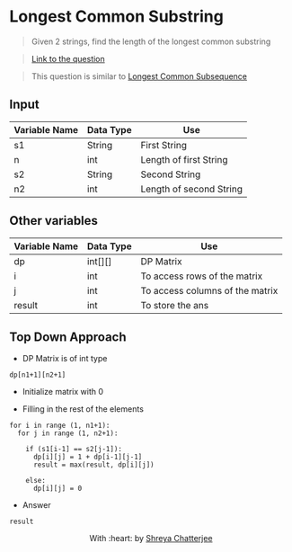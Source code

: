 # Longest Common Substring

> Given 2 strings, find the length of the longest common substring

> [Link to the question](https://practice.geeksforgeeks.org/problems/longest-common-substring/0)

> This question is similar to [Longest Common Subsequence](https://github.com/Shreya549/last-minute-dsa/blob/main/Dynamic%20Programming/Longest-Common-Subsequence.md)
## Input
| Variable Name | Data Type | Use | 
|---- | ----- | ----- |
| s1 | String | First String |
| n | int | Length of first String |
| s2 | String | Second String |
| n2 | int | Length of second String |

## Other variables
| Variable Name | Data Type | Use | 
|---- | ----- | ----- |
| dp | int[][] | DP Matrix |
| i | int | To access rows of the matrix |
| j | int | To access columns of the matrix |
| result | int | To store the ans |


## Top Down Approach

- DP Matrix is of int type

`dp[n1+1][n2+1]`

- Initialize matrix with 0


- Filling in the rest of the elements

```
for i in range (1, n1+1):
  for j in range (1, n2+1):
  
    if (s1[i-1] == s2[j-1]):
      dp[i][j] = 1 + dp[i-1][j-1]
      result = max(result, dp[i][j])
      
    else:
      dp[i][j] = 0
```

- Answer

`result`

<p align="center">
	With :heart: by <a href="https://github.com/Shreya549" target="_blank">Shreya Chatterjee</a>
</p>
